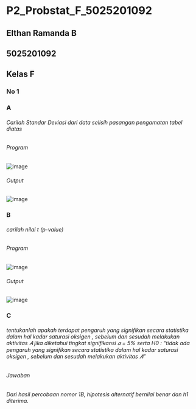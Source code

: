 # P2_Probstat_F_5025201092

## Elthan Ramanda B
## 5025201092
## Kelas F

### No 1
### A
###### Carilah Standar Deviasi dari data selisih pasangan pengamatan tabel diatas
###### Program
![image](https://user-images.githubusercontent.com/94375772/170872101-f0b38403-fb80-45bd-880e-70ebe77989ec.png)
###### Output
![image](https://user-images.githubusercontent.com/94375772/170872183-c2fcedff-891c-4beb-86be-a699b977d792.png)

### B
###### carilah nilai t (p-value)
###### Program
![image](https://user-images.githubusercontent.com/94375772/170872341-587c72b6-8121-45cf-8980-fb5c60b2e5ef.png)
###### Output
![image](https://user-images.githubusercontent.com/94375772/170872358-32b92f0c-5e8c-4bba-bcb9-8fbb57d0004e.png)

### C
###### tentukanlah apakah terdapat pengaruh yang signifikan secara statistika dalam hal kadar saturasi oksigen , sebelum dan sesudah melakukan aktivitas 𝐴 jika diketahui tingkat signifikansi 𝛼 = 5% serta H0 : “tidak ada pengaruh yang signifikan secara statistika dalam hal kadar saturasi oksigen , sebelum dan sesudah melakukan aktivitas 𝐴”
###### Jawaban
###### Dari hasil percobaan nomor 1B, hipotesis alternatif bernilai benar dan h1 diterima.

